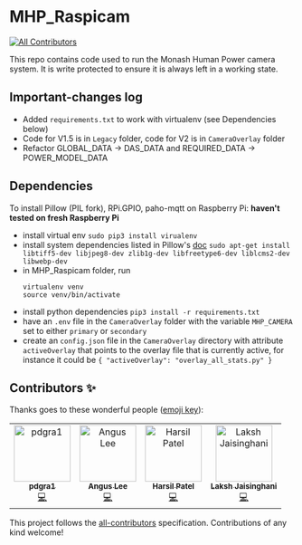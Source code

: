 # MHP_Raspicam
[![All Contributors](https://img.shields.io/badge/all_contributors-4-orange.svg?style=flat-square)](#contributors)

This repo contains code used to run the Monash Human Power camera system. It is write protected to ensure it is always left in a working state.

## Important-changes log
  - Added `requirements.txt` to work with virtualenv (see Dependencies below)
  - Code for V1.5 is in `Legacy` folder, code for V2 is in `CameraOverlay` folder
  - Refactor GLOBAL_DATA -> DAS_DATA and REQUIRED_DATA -> POWER_MODEL_DATA

## Dependencies
To install Pillow (PIL fork), RPi.GPIO, paho-mqtt on Raspberry Pi: **haven't tested on fresh Raspberry Pi**
  - install virtual env `sudo pip3 install virualenv`
  - install system dependencies listed in Pillow's [doc](https://pillow.readthedocs.io/en/latest/installation.html#linux-installation) `sudo apt-get install libtiff5-dev libjpeg8-dev zlib1g-dev libfreetype6-dev liblcms2-dev libwebp-dev`
  - in MHP_Raspicam folder, run 
    ```
    virtualenv venv
    source venv/bin/activate   
    ````
  - install python dependencies `pip3 install -r requirements.txt`
  - have an ```.env``` file in the ```CameraOverlay``` folder with the variable ```MHP_CAMERA``` set to either ```primary``` or ```secondary```
  - create an ```config.json``` file in the ```CameraOverlay``` directory with attribute ```activeOverlay``` that points to the overlay file that is currently active, for instance it could be ```{ "activeOverlay": "overlay_all_stats.py" }```

## Contributors ✨

Thanks goes to these wonderful people ([emoji key](https://allcontributors.org/docs/en/emoji-key)):

<!-- ALL-CONTRIBUTORS-LIST:START - Do not remove or modify this section -->
<!-- prettier-ignore -->
<table>
  <tr>
    <td align="center"><a href="https://github.com/pdgra1"><img src="https://avatars3.githubusercontent.com/u/33751672?v=4" width="100px;" alt="pdgra1"/><br /><sub><b>pdgra1</b></sub></a><br /><a href="https://github.com/monash-human-power/raspicam/commits?author=pdgra1" title="Code">💻</a></td>
    <td align="center"><a href="https://khlee.me"><img src="https://avatars3.githubusercontent.com/u/18709969?v=4" width="100px;" alt="Angus Lee"/><br /><sub><b>Angus Lee</b></sub></a><br /><a href="https://github.com/monash-human-power/raspicam/commits?author=khanguslee" title="Code">💻</a></td>
    <td align="center"><a href="https://twitter.com/harsilspatel"><img src="https://avatars1.githubusercontent.com/u/25992839?v=4" width="100px;" alt="Harsil Patel"/><br /><sub><b>Harsil Patel</b></sub></a><br /><a href="https://github.com/monash-human-power/raspicam/commits?author=harsilspatel" title="Code">💻</a></td>
    <td align="center"><a href="https://github.com/lakshjaisinghani"><img src="https://avatars3.githubusercontent.com/u/45281017?v=4" width="100px;" alt="Laksh Jaisinghani"/><br /><sub><b>Laksh Jaisinghani</b></sub></a><br /><a href="https://github.com/monash-human-power/raspicam/commits?author=lakshjaisinghani" title="Code">💻</a></td>
  </tr>
</table>

<!-- ALL-CONTRIBUTORS-LIST:END -->

This project follows the [all-contributors](https://github.com/all-contributors/all-contributors) specification. Contributions of any kind welcome!
